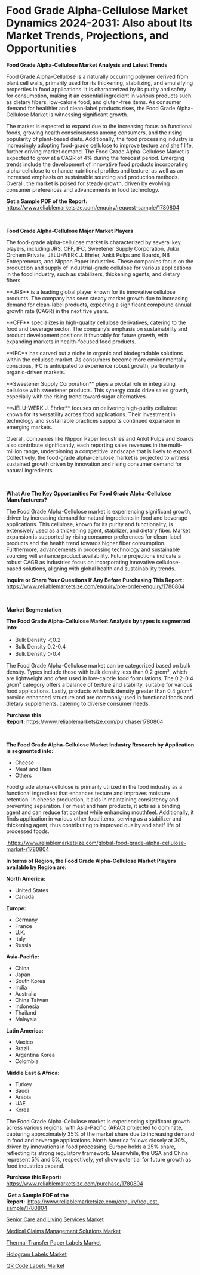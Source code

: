 <p><h1>Food Grade Alpha-Cellulose Market Dynamics 2024-2031: Also about Its Market Trends, Projections, and Opportunities</h1></p><p><strong>Food Grade Alpha-Cellulose Market Analysis and Latest Trends</strong></p>
<p><p>Food Grade Alpha-Cellulose is a naturally occurring polymer derived from plant cell walls, primarily used for its thickening, stabilizing, and emulsifying properties in food applications. It is characterized by its purity and safety for consumption, making it an essential ingredient in various products such as dietary fibers, low-calorie food, and gluten-free items. As consumer demand for healthier and clean-label products rises, the Food Grade Alpha-Cellulose Market is witnessing significant growth.</p><p>The market is expected to expand due to the increasing focus on functional foods, growing health consciousness among consumers, and the rising popularity of plant-based diets. Additionally, the food processing industry is increasingly adopting food-grade cellulose to improve texture and shelf life, further driving market demand. The Food Grade Alpha-Cellulose Market is expected to grow at a CAGR of 4% during the forecast period. Emerging trends include the development of innovative food products incorporating alpha-cellulose to enhance nutritional profiles and texture, as well as an increased emphasis on sustainable sourcing and production methods. Overall, the market is poised for steady growth, driven by evolving consumer preferences and advancements in food technology.</p></p>
<p><strong>Get a Sample PDF of the Report:&nbsp;</strong> <a href="https://www.reliablemarketsize.com/enquiry/request-sample/1780804?utm_campaign=1897&utm_medium=2&utm_source=Github&utm_content=ia&utm_term=20122024&utm_id=food-grade-alpha-cellulose">https://www.reliablemarketsize.com/enquiry/request-sample/1780804</a></p>
<p>&nbsp;</p>
<p><strong>Food Grade Alpha-Cellulose Major Market Players</strong></p>
<p><p>The food-grade alpha-cellulose market is characterized by several key players, including JRS, CFF, IFC, Sweetener Supply Corporation, Juku Orchem Private, JELU-WERK J. Ehrler, Ankit Pulps and Boards, NB Entrepreneurs, and Nippon Paper Industries. These companies focus on the production and supply of industrial-grade cellulose for various applications in the food industry, such as stabilizers, thickening agents, and dietary fibers.</p><p>**JRS** is a leading global player known for its innovative cellulose products. The company has seen steady market growth due to increasing demand for clean-label products, expecting a significant compound annual growth rate (CAGR) in the next five years.</p><p>**CFF** specializes in high-quality cellulose derivatives, catering to the food and beverage sector. The company’s emphasis on sustainability and product development positions it favorably for future growth, with expanding markets in health-focused food products.</p><p>**IFC** has carved out a niche in organic and biodegradable solutions within the cellulose market. As consumers become more environmentally conscious, IFC is anticipated to experience robust growth, particularly in organic-driven markets.</p><p>**Sweetener Supply Corporation** plays a pivotal role in integrating cellulose with sweetener products. This synergy could drive sales growth, especially with the rising trend toward sugar alternatives.</p><p>**JELU-WERK J. Ehrler** focuses on delivering high-purity cellulose known for its versatility across food applications. Their investment in technology and sustainable practices supports continued expansion in emerging markets.</p><p>Overall, companies like Nippon Paper Industries and Ankit Pulps and Boards also contribute significantly, each reporting sales revenues in the multi-million range, underpinning a competitive landscape that is likely to expand. Collectively, the food-grade alpha-cellulose market is projected to witness sustained growth driven by innovation and rising consumer demand for natural ingredients.</p></p>
<p>&nbsp;</p>
<p><strong>What Are The Key Opportunities For Food Grade Alpha-Cellulose Manufacturers?</strong></p>
<p><p>The Food Grade Alpha-Cellulose market is experiencing significant growth, driven by increasing demand for natural ingredients in food and beverage applications. This cellulose, known for its purity and functionality, is extensively used as a thickening agent, stabilizer, and dietary fiber. Market expansion is supported by rising consumer preferences for clean-label products and the health trend towards higher fiber consumption. Furthermore, advancements in processing technology and sustainable sourcing will enhance product availability. Future projections indicate a robust CAGR as industries focus on incorporating innovative cellulose-based solutions, aligning with global health and sustainability trends.</p></p>
<p><strong>Inquire or Share Your Questions If Any Before Purchasing This Report:</strong> <a href="https://www.reliablemarketsize.com/enquiry/pre-order-enquiry/1780804?utm_campaign=1897&utm_medium=2&utm_source=Github&utm_content=ia&utm_term=20122024&utm_id=food-grade-alpha-cellulose">https://www.reliablemarketsize.com/enquiry/pre-order-enquiry/1780804</a></p>
<p>&nbsp;</p>
<p><strong>Market Segmentation</strong></p>
<p><strong>The Food Grade Alpha-Cellulose Market Analysis by types is segmented into:</strong></p>
<p><ul><li>Bulk Density ＜0.2</li><li>Bulk Density 0.2-0.4</li><li>Bulk Density ＞0.4</li></ul></p>
<p><p>The Food Grade Alpha-Cellulose market can be categorized based on bulk density. Types include those with bulk density less than 0.2 g/cm³, which are lightweight and often used in low-calorie food formulations. The 0.2-0.4 g/cm³ category offers a balance of texture and stability, suitable for various food applications. Lastly, products with bulk density greater than 0.4 g/cm³ provide enhanced structure and are commonly used in functional foods and dietary supplements, catering to diverse consumer needs.</p></p>
<p><strong>Purchase this Report:&nbsp;</strong><a href="https://www.reliablemarketsize.com/purchase/1780804?utm_campaign=1897&utm_medium=2&utm_source=Github&utm_content=ia&utm_term=20122024&utm_id=food-grade-alpha-cellulose">https://www.reliablemarketsize.com/purchase/1780804</a></p>
<p>&nbsp;</p>
<p><strong>The Food Grade Alpha-Cellulose Market Industry Research by Application is segmented into:</strong></p>
<p><ul><li>Cheese</li><li>Meat and Ham</li><li>Others</li></ul></p>
<p><p>Food grade alpha-cellulose is primarily utilized in the food industry as a functional ingredient that enhances texture and improves moisture retention. In cheese production, it aids in maintaining consistency and preventing separation. For meat and ham products, it acts as a binding agent and can reduce fat content while enhancing mouthfeel. Additionally, it finds application in various other food items, serving as a stabilizer and thickening agent, thus contributing to improved quality and shelf life of processed foods.</p></p>
<p><a href="https://www.reliablemarketsize.com/global-food-grade-alpha-cellulose-market-r1780804?utm_campaign=1897&utm_medium=2&utm_source=Github&utm_content=ia&utm_term=20122024&utm_id=food-grade-alpha-cellulose">&nbsp;https://www.reliablemarketsize.com/global-food-grade-alpha-cellulose-market-r1780804</a></p>
<p><strong>In terms of Region, the Food Grade Alpha-Cellulose Market Players available by Region are:</strong></p>
<p>
    <p> <strong> North America: </strong>
        <ul>
            <li>United States</li>
            <li>Canada</li>
        </ul>
        </p> 
    <p> <strong> Europe: </strong>
        <ul>
            <li>Germany</li>
            <li>France</li>
            <li>U.K.</li>
            <li>Italy</li>
            <li>Russia</li>
        </ul>
        </p> 
    <p> <strong> Asia-Pacific: </strong>
        <ul>
            <li>China</li>
            <li>Japan</li>
            <li>South Korea</li>
            <li>India</li>
            <li>Australia</li>
            <li>China Taiwan</li>
            <li>Indonesia</li>
            <li>Thailand</li>
            <li>Malaysia</li>
        </ul>
        </p> 
    <p> <strong> Latin America: </strong>
        <ul>
            <li>Mexico</li>
            <li>Brazil</li>
            <li>Argentina Korea</li>
            <li>Colombia</li>
        </ul>
        </p> 
    <p> <strong> Middle East & Africa: </strong>
        <ul>
            <li>Turkey</li>
            <li>Saudi</li>
            <li>Arabia</li>
            <li>UAE</li>
            <li>Korea</li>
        </ul>
    </p>
    </p>
<p><p>The Food Grade Alpha-Cellulose market is experiencing significant growth across various regions, with Asia-Pacific (APAC) projected to dominate, capturing approximately 35% of the market share due to increasing demand in food and beverage applications. North America follows closely at 30%, driven by innovations in food processing. Europe holds a 25% share, reflecting its strong regulatory framework. Meanwhile, the USA and China represent 5% and 5%, respectively, yet show potential for future growth as food industries expand.</p></p>
<p><strong>Purchase this Report: </strong><a href="https://www.reliablemarketsize.com/purchase/1780804?utm_campaign=1897&utm_medium=2&utm_source=Github&utm_content=ia&utm_term=20122024&utm_id=food-grade-alpha-cellulose">https://www.reliablemarketsize.com/purchase/1780804</a></p>
<p>&nbsp;<strong>Get a Sample PDF of the Report:&nbsp;&nbsp;</strong><a href="https://www.reliablemarketsize.com/enquiry/request-sample/1780804?utm_campaign=1897&utm_medium=2&utm_source=Github&utm_content=ia&utm_term=20122024&utm_id=food-grade-alpha-cellulose">https://www.reliablemarketsize.com/enquiry/request-sample/1780804</a></p>
<p><strong></strong></p>
<p><p><a href="https://www.linkedin.com/pulse/comprehensive-senior-care-living-services-market-report-vvlpe?utm_campaign=1897&utm_medium=2&utm_source=Github&utm_content=ia&utm_term=20122024&utm_id=food-grade-alpha-cellulose">Senior Care and Living Services Market</a></p><p><a href="https://www.linkedin.com/pulse/comprehensive-analysis-medical-claims-management-solutions-kofke?utm_campaign=1897&utm_medium=2&utm_source=Github&utm_content=ia&utm_term=20122024&utm_id=food-grade-alpha-cellulose">Medical Claims Management Solutions Market</a></p><p><a href="https://www.linkedin.com/pulse/thermal-transfer-paper-labels-market-report-marketanalysis-kfzte?utm_campaign=1897&utm_medium=2&utm_source=Github&utm_content=ia&utm_term=20122024&utm_id=food-grade-alpha-cellulose">Thermal Transfer Paper Labels Market</a></p><p><a href="https://www.linkedin.com/pulse/whats-powering-hologram-labels-market-key-growth-drivers-2a9ve?utm_campaign=1897&utm_medium=2&utm_source=Github&utm_content=ia&utm_term=20122024&utm_id=food-grade-alpha-cellulose">Hologram Labels Market</a></p><p><a href="https://www.linkedin.com/pulse/future-qr-code-labels-market-global-forecast-trends-2024-klf8e?utm_campaign=1897&utm_medium=2&utm_source=Github&utm_content=ia&utm_term=20122024&utm_id=food-grade-alpha-cellulose">QR Code Labels Market</a></p></p>